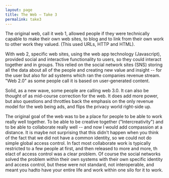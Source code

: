 ```yaml
---
layout: page
title: The Web — Take 3
permalink: take3
---
```


The original web, call it web 1, allowed people if they were technically capable to make their own web sites, to blog and to link from their own work to other work they valued. (This used URLs, HTTP and HTML).   

With web 2, specific web sites, using the web app technology (Javascript), provided social and interactive functionality to users, so they could interact together and  in groups. This relied on the social network sites (SNS) storing all the data about all of the people and creating new value and insight -- for the user but also for ad systems which ran the companies revenue stream.  "Web 2.0" as some people call it is based on user-generated content. 

Solid, as a new wave, some people are calling web 3.0.   It can also be thought of as mid-course correction for the web.  It does add more power, but also questions and throttles back the emphasis on the only revenue model for the web being ads, and flips the privacy world right-side up.

The original goal of the web was to be a place for people to be able to work really well together. To be able to be creative together ("Intercreativity") and to be able to collaborate really well -- and now I would add compassion at a distance.  It is maybe not surprising that this didn't happen when you think of the fact that we did not have a common identity, so we could not do simple global access control.   In fact most collaborate work is typically restricted to  a few people at first, and then released to more and more, th elact of access control was a clear problem.  Of course the social networks solved the problem within their own systems with their own specific identity and access control, but these were not standard, not interoperable, and meant you hadto have your entire life and work within one silo for it to work.